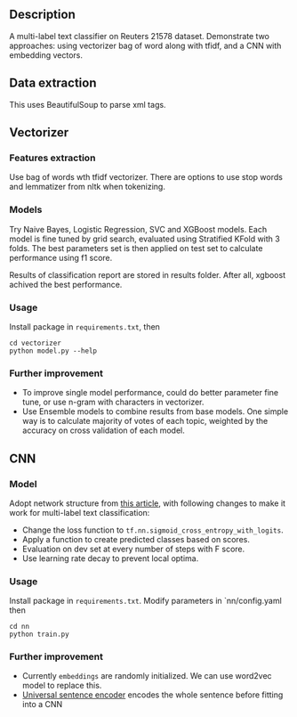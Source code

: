 ## Description
A multi-label text classifier on Reuters 21578 dataset. Demonstrate two approaches: using vectorizer
bag of word along with tfidf, and a CNN with embedding vectors.


## Data extraction
This uses BeautifulSoup to parse xml tags.

## Vectorizer
### Features extraction
Use bag of words wth tfidf vectorizer. There are options to use stop words and lemmatizer from nltk when tokenizing.

### Models
Try Naive Bayes, Logistic Regression, SVC and XGBoost models.
Each model is fine tuned by grid search, evaluated using Stratified KFold with 3 folds. The best parameters set is then
applied on test set to calculate performance using f1 score.

Results of classification report are stored in results folder. After all, xgboost achived the best performance.

### Usage
Install package in `requirements.txt`, then
```
cd vectorizer
python model.py --help
```

### Further improvement
- To improve single model performance, could do better parameter fine tune, or use n-gram with characters in vectorizer.
- Use Ensemble models to combine results from base models. One simple way is to calculate majority of votes of each topic, 
weighted by the accuracy on cross validation of each model.


## CNN
### Model
Adopt network structure from [this article](http://www.wildml.com/2015/12/implementing-a-cnn-for-text-classification-in-tensorflow/),
with following changes to make it work for multi-label text classification:
- Change the loss function to `tf.nn.sigmoid_cross_entropy_with_logits`.
- Apply a function to create predicted classes based on scores.
- Evaluation on dev set at every number of steps with F score.
- Use learning rate decay to prevent local optima.

### Usage
Install package in `requirements.txt`. Modify parameters in `nn/config.yaml then
```
cd nn
python train.py
```

### Further improvement
- Currently `embeddings` are randomly initialized. We can use word2vec model to replace this.
- [Universal sentence encoder](https://www.tensorflow.org/hub/modules/google/universal-sentence-encoder/1) encodes the 
whole sentence before fitting into a CNN
